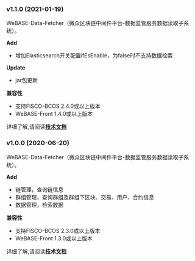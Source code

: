### v1.1.0 (2021-01-19)

​	WeBASE-Data-Fetcher（微众区块链中间件平台-数据监管服务数据读取子系统）。

**Add**

- 增加Elasticsearch开关配置ifEsEnable，为false时不支持数据检索

**Update**

- jar包更新

**兼容性**

- 支持FISCO-BCOS 2.4.0或以上版本
- WeBASE-Front 1.4.0或以上版本

详细了解,请阅读[**技术文档**](https://webasedoc.readthedocs.io/zh_CN/latest/)



### v1.0.0 (2020-06-20)

​	WeBASE-Data-Fetcher（微众区块链中间件平台-数据监管服务数据读取子系统）。

**Add**

- 链管理，查询链信息
- 群组管理，查询群组及群组下区块、交易、用户、合约信息
- 数据管理，检索数据

**兼容性**

- 支持FISCO-BCOS 2.3.0或以上版本
- WeBASE-Front 1.3.0或以上版本

详细了解,请阅读[**技术文档**](https://webasedoc.readthedocs.io/zh_CN/latest/)

